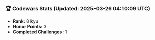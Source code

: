 ### 🏆 Codewars Stats (Updated: 2025-03-26 04:10:09 UTC)

- **Rank:** 8 kyu
- **Honor Points:** 3
- **Completed Challenges:** 1
